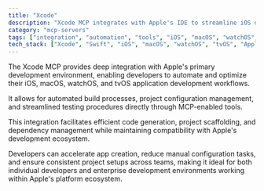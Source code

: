 ```yaml
---
title: "Xcode"
description: "Xcode MCP integrates with Apple's IDE to streamline iOS development workflows, automate builds, and facilitate code generation."
category: "mcp-servers"
tags: ["integration", "automation", "tools", "iOS", "macOS", "watchOS", "tvOS", "development"]
tech_stack: ["Xcode", "Swift", "iOS", "macOS", "watchOS", "tvOS", "Apple Platforms"]
---
```


The Xcode MCP provides deep integration with Apple's primary development environment, enabling developers to automate and optimize their iOS, macOS, watchOS, and tvOS application development workflows. 

It allows for automated build processes, project configuration management, and streamlined testing procedures directly through MCP-enabled tools.

This integration facilitates efficient code generation, project scaffolding, and dependency management while maintaining compatibility with Apple's development ecosystem. 

Developers can accelerate app creation, reduce manual configuration tasks, and ensure consistent project setups across teams, making it ideal for both individual developers and enterprise development environments working within Apple's platform ecosystem.